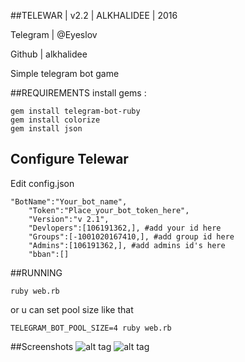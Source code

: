 
##TELEWAR | v2.2 | ALKHALIDEE | 2016 

Telegram | @Eyeslov

Github | alkhalidee

Simple telegram bot game

##REQUIREMENTS
install gems :
```
gem install telegram-bot-ruby
gem install colorize
gem install json
```
## Configure Telewar
Edit config.json
```
"BotName":"Your_bot_name",
    "Token":"Place_your_bot_token_here",
    "Version":"v 2.1",
    "Devlopers":[106191362,], #add your id here
    "Groups":[-1001020167410,], #add group id here
    "Admins":[106191362,], #add admins id's here
    "bban":[]
```
##RUNNING
```
ruby web.rb
```
or u can set pool size like that
```
TELEGRAM_BOT_POOL_SIZE=4 ruby web.rb
```
##Screenshots
![alt tag](http://i.imgur.com/TAHiobU.png)
![alt tag](http://i.imgur.com/z10FfEw.png)

